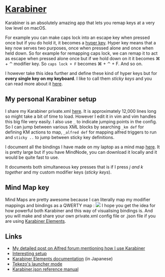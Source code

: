 # [Karabiner](https://github.com/tekezo/Karabiner-Elements)
Karabiner is an absolutely amazing app that lets you remap keys at a very low level on macOS. 

For example you can make caps lock into an escape key when pressed once but if you do hold it, it becomes a [hyper key](http://brettterpstra.com/2017/06/15/a-hyper-key-with-karabiner-elements-full-instructions/). Hyper key means that a key now serves two purposes, once when pressed alone and once when held down. So for example for remapping caps lock, we can remap it to act as escape when pressed alone once but if we hold down on it it becomes ⌘ + ⌃ modifier key. So `caps lock + F` becomes ⌘ + ⌃ + F. And so on.

I however take this idea further and define these kind of hyper keys but for __every single key on my keyboard__. I like to call them _sticky keys_ and you can read more about it [here](./sticky-keys.md).

## My personal Karabiner setup
I share my Karabiner private.xml [here](https://github.com/nikitavoloboev/dotfiles/blob/master/karabiner/private.xml). It is approximately 12,000 lines long so might take a bit of time to load. However I edit it in vim and vim handles this big file very easily. I also use `_` to indicate jumping points in the config. So I can jump between various XML blocks by searching `_km def` for defining KM actions to map, `_alfred def` for mapping alfred triggers to run and `sticky ..` to jump between sticky key definitions. 

I document all the bindings I have made on my laptop as a mind map [here](https://my.mindnode.com/c7EmmKvaxCyCEuTzcpkGB4MGeLpWdR8nsJK4rjDh). It is pretty large but if you have MindNode, you can download it locally and it would be quite fast to use.

It documents both simultaneous key presses that is if I press _j and k together_ and my custom modifier keys (_sticky keys_).

## Mind Map key
Mind Maps are pretty awesome because I can literally map my modifier mappings and bindings as a QWERTY map :
![](https://i.imgur.com/4yk23Be.png)
I hope you get the idea for how powerful both Karabiner and this way of visualising bindings is. And you will make and share your own private.xml config file or .json file if you are using [Karabiner Elements](https://github.com/tekezo/Karabiner-Elements).

## Links
- [My detailed post on Alfred forum mentioning how I use Karabiner](https://www.alfredforum.com/topic/10673-how-to-make-the-alfred-search-window-a-frontmost-app/?do=findComment&comment=57212)
- [Interesting setup](https://github.com/dunkarooftop/thought/blob/master/keymaps.org)
- [Karabiner Elements documentation](https://qiita.com/s-show/items/a1fd228b04801477729c) (in Japanese)
- [Tekezo's launcher mode](https://github.com/pqrs-org/KE-complex_modifications/pull/206/files)
- [Karabiner.json reference manual](https://pqrs.org/osx/karabiner/json.html)